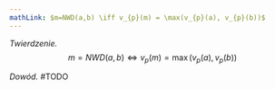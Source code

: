 ```yaml
---
mathLink: $m=NWD(a,b) \iff v_{p}(m) = \max(v_{p}(a), v_{p}(b))$
---
```

_Twierdzenie._ 
$$
m=NWD(a,b) \iff v_{p}(m) = \max(v_{p}(a), v_{p}(b))
$$

_Dowód._ #TODO